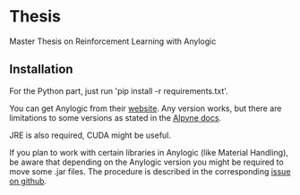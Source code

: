 # Thesis

Master Thesis on Reinforcement Learning with Anylogic

## Installation

For the Python part, just run 'pip install -r requirements.txt'. 

You can get Anylogic from their [website](https://www.anylogic.com/downloads/). Any version works, but there are limitations to some versions as stated in the [Alpyne docs](https://t-wolfeadam.github.io/Alpyne/_build/html/intro_getstarted.html).

JRE is also required, CUDA might be useful.

If you plan to work with certain libraries in Anylogic (like Material Handling), be aware that depending on the Anylogic version you might be required to move some .jar files. The procedure is described in the corresponding [issue on github](https://github.com/t-wolfeadam/Alpyne/issues/18).

